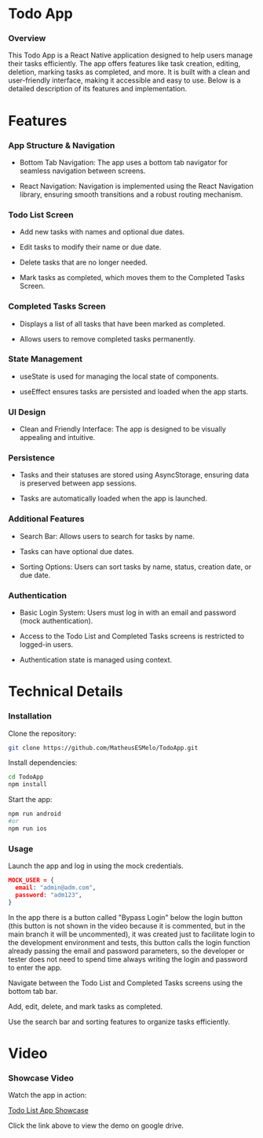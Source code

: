 # Todo App

### Overview

This Todo App is a React Native application designed to help users manage their tasks efficiently. The app offers features like task creation, editing, deletion, marking tasks as completed, and more. It is built with a clean and user-friendly interface, making it accessible and easy to use. Below is a detailed description of its features and implementation.

# Features

### App Structure & Navigation

- Bottom Tab Navigation: The app uses a bottom tab navigator for seamless navigation between screens.

- React Navigation: Navigation is implemented using the React Navigation library, ensuring smooth transitions and a robust routing mechanism.

### Todo List Screen

- Add new tasks with names and optional due dates.

- Edit tasks to modify their name or due date.

- Delete tasks that are no longer needed.

- Mark tasks as completed, which moves them to the Completed Tasks Screen.

### Completed Tasks Screen

- Displays a list of all tasks that have been marked as completed.

- Allows users to remove completed tasks permanently.

### State Management

- useState is used for managing the local state of components.

- useEffect ensures tasks are persisted and loaded when the app starts.

### UI Design

- Clean and Friendly Interface: The app is designed to be visually appealing and intuitive.

### Persistence

- Tasks and their statuses are stored using AsyncStorage, ensuring data is preserved between app sessions.

- Tasks are automatically loaded when the app is launched.

### Additional Features

- Search Bar: Allows users to search for tasks by name.

- Tasks can have optional due dates.

- Sorting Options: Users can sort tasks by name, status, creation date, or due date.

### Authentication

- Basic Login System: Users must log in with an email and password (mock authentication).

- Access to the Todo List and Completed Tasks screens is restricted to logged-in users.

- Authentication state is managed using context.

# Technical Details

### Installation

Clone the repository:

```bash
git clone https://github.com/MatheusESMelo/TodoApp.git
```

Install dependencies:

```bash
cd TodoApp
npm install
```

Start the app:

```bash
npm run android
#or
npm run ios
```

### Usage

Launch the app and log in using the mock credentials.

```json
MOCK_USER = {
  email: "admin@adm.com",
  password: "adm123",
}
```

<div class="warning">
    In the app there is a button called "Bypass Login" below the login button (this button is not shown in the video because it is commented, but in the main branch it will be uncommented), it was created just to facilitate login to the development environment and tests, this button calls the login function already passing the email and password parameters, so the developer or tester does not need to spend time always writing the login and password to enter the app.
</div>

Navigate between the Todo List and Completed Tasks screens using the bottom tab bar.

Add, edit, delete, and mark tasks as completed.

Use the search bar and sorting features to organize tasks efficiently.

# Video

### Showcase Video

Watch the app in action:

[Todo List App Showcase](https://drive.google.com/file/d/17VlStfGyEffE5tQGeLdo7mFGUPaemGGz/view?usp=sharing)

Click the link above to view the demo on google drive.
